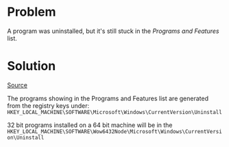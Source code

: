 # Problem
A program was uninstalled, but it's still stuck in the _Programs and Features_ list.

# Solution
[Source](https://superuser.com/questions/401511/how-to-remove-a-broken-program-from-the-programs-and-features-list-in-windows-7)  

The programs showing in the Programs and Features list are generated from the registry keys under: `HKEY_LOCAL_MACHINE\SOFTWARE\Microsoft\Windows\CurrentVersion\Uninstall` 

32 bit programs installed on a 64 bit machine will be in the `HKEY_LOCAL_MACHINE\SOFTWARE\Wow6432Node\Microsoft\Windows\CurrentVersion\Uninstall` 
